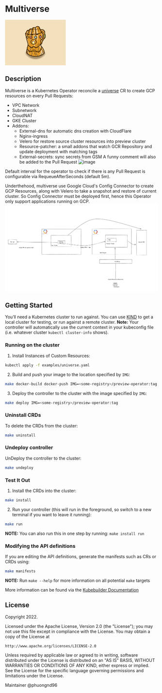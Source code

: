# Multiverse

<img src=".assets/gaunlet.webp" alt="drawing" width="200"/>


## Description
Multiverse is a Kubernetes Operator reconcile a [universe](./config/samples) CR to create GCP resources on every Pull Requests:
- VPC Network
- Subnetwork
- CloudNAT
- GKE Cluster
- Addons:
	- External-dns for automatic dns creation with CloudFlare
	- Nginx-ingress
	- Velero for restore source cluster resources into preview cluster
	- Resource-patcher: a small addons that watch GCR Repository and update deployment with matching tags
	- External-secrets: sync secrets from GSM
A funny comment will also be added to the Pull Request ![image](https://user-images.githubusercontent.com/60810674/203902548-a79dd116-8054-46ac-9244-ac5486e32999.png)

Default interval for the operator to check if there is any Pull Request is configurable via RequeueAfterSeconds (default 5m).

Underthehood, multiverse use Google Cloud's Config Connector to create GCP Resources, along with Velero to take a snapshot and restore of current cluster.
So Config Connector must be deployed first, hence this Operator only support applications running on GCP.
<img src=".assets/multiverse-v1.png" alt="drawing"/>

## Getting Started
You’ll need a Kubernetes cluster to run against. You can use [KIND](https://sigs.k8s.io/kind) to get a local cluster for testing, or run against a remote cluster.
**Note:** Your controller will automatically use the current context in your kubeconfig file (i.e. whatever cluster `kubectl cluster-info` shows).

### Running on the cluster
1. Install Instances of Custom Resources:

```sh
kubectl apply -f examples/universe.yaml
```

2. Build and push your image to the location specified by `IMG`:
	
```sh
make docker-build docker-push IMG=<some-registry>/preview-operator:tag
```
	
3. Deploy the controller to the cluster with the image specified by `IMG`:

```sh
make deploy IMG=<some-registry>/preview-operator:tag
```

### Uninstall CRDs
To delete the CRDs from the cluster:

```sh
make uninstall
```

### Undeploy controller
UnDeploy the controller to the cluster:

```sh
make undeploy
```

### Test It Out
1. Install the CRDs into the cluster:

```sh
make install
```

2. Run your controller (this will run in the foreground, so switch to a new terminal if you want to leave it running):

```sh
make run
```

**NOTE:** You can also run this in one step by running: `make install run`

### Modifying the API definitions
If you are editing the API definitions, generate the manifests such as CRs or CRDs using:

```sh
make manifests
```

**NOTE:** Run `make --help` for more information on all potential `make` targets

More information can be found via the [Kubebuilder Documentation](https://book.kubebuilder.io/introduction.html)

## License

Copyright 2022.

Licensed under the Apache License, Version 2.0 (the "License");
you may not use this file except in compliance with the License.
You may obtain a copy of the License at

    http://www.apache.org/licenses/LICENSE-2.0

Unless required by applicable law or agreed to in writing, software
distributed under the License is distributed on an "AS IS" BASIS,
WITHOUT WARRANTIES OR CONDITIONS OF ANY KIND, either express or implied.
See the License for the specific language governing permissions and
limitations under the License.

Maintainer @phuongnd96
